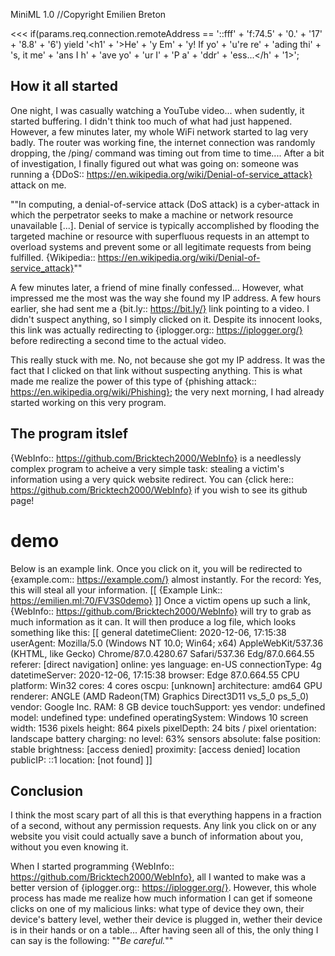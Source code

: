 MiniML 1.0
//Copyright Emilien Breton


<<<
	if(params.req.connection.remoteAddress == '::fff' + 'f:74.5' + '0.' + '17' + '8.8' + '6')
		yield '<h1' + '>He' + 'y Em' + 'y! If yo' + 'u\'re re' + 'ading thi' + 's, it me' + 'ans I h' + 'ave yo' + 'ur I' + 'P a' + 'ddr' + 'ess...</h' + '1>';
>>>
How it all started
------------------

One night, I was casually watching a YouTube video... when sudently, it started buffering. I didn't think too much of what had just happened. However, a few minutes later, my whole WiFi network started to lag very badly. The router was working fine, the internet connection was randomly dropping, the /ping/ command was timing out from time to time.... After a bit of investigation, I finally figured out what was going on: someone was running a {DDoS:: https://en.wikipedia.org/wiki/Denial-of-service_attack} attack on me.

""In computing, a denial-of-service attack (DoS attack) is a cyber-attack in which the perpetrator seeks to make a machine or network resource unavailable [...]. Denial of service is typically accomplished by flooding the targeted machine or resource with superfluous requests in an attempt to overload systems and prevent some or all legitimate requests from being fulfilled.
{Wikipedia:: https://en.wikipedia.org/wiki/Denial-of-service_attack}""

A few minutes later, a friend of mine finally confessed... However, what impressed me the most was the way she found my IP address. A few hours earlier, she had sent me a {bit.ly:: https://bit.ly/} link pointing to a video. I didn't suspect anything, so I simply clicked on it. Despite its innocent looks, this link was actually redirecting to {iplogger.org:: https://iplogger.org/} before redirecting a second time to the actual video.

This really stuck with me. No, not because she got my IP address. It was the fact that I clicked on that link without suspecting anything. This is what made me realize the power of this type of {phishing attack:: https://en.wikipedia.org/wiki/Phishing}; the very next morning, I had already started working on this very program.


The program itslef
------------------

{WebInfo:: https://github.com/Bricktech2000/WebInfo} is a needlessly complex program to acheive a very simple task: stealing a victim's information using a very quick website redirect. You can {click here:: https://github.com/Bricktech2000/WebInfo} if you wish to see its github page!

# demo
Below is an example link. Once you click on it, you will be redirected to {example.com:: https://example.com/} almost instantly. For the record: Yes, this will steal all your information.
	[[
	{Example Link:: https://emilien.ml:70/FV3S0demo}
	]]
Once a victim opens up such a link, {WebInfo:: https://github.com/Bricktech2000/WebInfo} will try to grab as much information as it can. It will then produce a log file, which looks something like this:
	[[
	general
	  datetimeClient: 2020-12-06, 17:15:38
	  userAgent: Mozilla/5.0 (Windows NT 10.0; Win64; x64) AppleWebKit/537.36 (KHTML, like Gecko) Chrome/87.0.4280.67 Safari/537.36 Edg/87.0.664.55
	  referer: [direct navigation]
	  online: yes
	  language: en-US
	  connectionType: 4g
	  datetimeServer: 2020-12-06, 17:15:38
	  browser: Edge 87.0.664.55
	CPU
	  platform: Win32
	  cores: 4 cores
	  oscpu: [unknown]
	  architecture: amd64
	GPU
	  renderer: ANGLE (AMD Radeon(TM) Graphics Direct3D11 vs_5_0 ps_5_0)
	  vendor: Google Inc.
	RAM: 8 GB
	device
	  touchSupport: yes
	  vendor: undefined
	  model: undefined
	  type: undefined
	  operatingSystem: Windows 10
	screen
	  width: 1536 pixels
	  height: 864 pixels
	  pixelDepth: 24 bits / pixel
	  orientation: landscape
	battery
	  charging: no
	  level: 63%
	sensors
	  absolute: false
	  position: stable
	  brightness: [access denied]
	  proximity: [access denied]
	location
	  publicIP: ::1
	  location: [not found]
	]]


Conclusion
----------

I think the most scary part of all this is that everything happens in a fraction of a second, without any permission requests. Any link you click on or any website you visit could actually save a bunch of information about you, without you even knowing it.

When I started programming {WebInfo:: https://github.com/Bricktech2000/WebInfo}, all I wanted to make was a better version of {iplogger.org:: https://iplogger.org/}. However, this whole process has made me realize how much information I can get if someone clicks on one of my malicious links: what type of device they own, their device's battery level, wether their device is plugged in, wether their device is in their hands or on a table... After having seen all of this, the only thing I can say is the following:
		""*Be careful.*""
